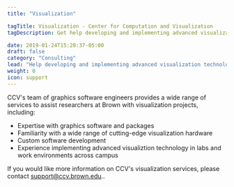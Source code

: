 ```yaml
---
title: "Visualization"

tagTitle: Visualization - Center for Computation and Visualization
tagDescription: Get help developing and implementing advanced visualization technology.

date: 2019-01-24T15:20:37-05:00
draft: false
category: "Consulting"
lead: "Help developing and implementing advanced visualization technology"
weight: 0
icon: support
---
```

CCV's team of graphics software engineers provides a wide range of services to assist researchers at Brown with visualization projects, including:
 - Expertise with graphics software and packages
 - Familiarity with a wide range of cutting-edge visualization hardware
 - Custom software development  
 - Experience implementing advanced visualiztion technology in labs and work environments across campus

If you would like more information on CCV's visualization services, please contact [support@ccv.brown.edu](mailto:support@ccv.brown.edu)..
